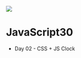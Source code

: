 ﻿![](https://javascript30.com/images/JS3-social-share.png)

# JavaScript30

* Day  02 - CSS + JS Clock